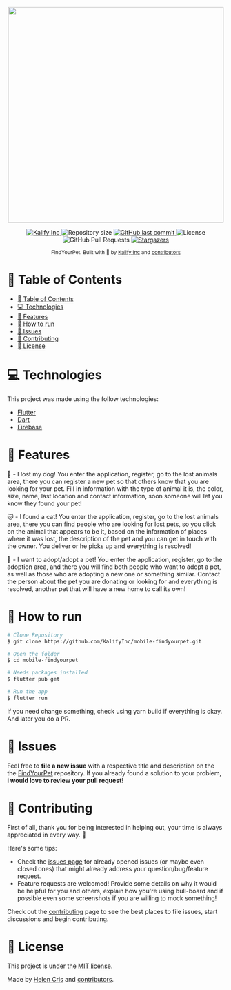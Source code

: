 <p align="center">
   <img src="https://github.com/KalifyInc/website-findyourpet/blob/main/assets/logotipo.png?raw=true" width="500"/>
</p>

<p align="center">
   <a href="https://github.com/KalifyInc">
      <img alt="Kalify Inc" src="https://img.shields.io/badge/-KalifyInc-5965e0?style=flat&logo=Github&logoColor=white" />
   </a>
  <img alt="Repository size" src="https://img.shields.io/github/repo-size/KalifyInc/mobile-findyourpet?color=5965e0">

  <a href="https://github.com/KalifyInc/mobile-findyourpet/commits/main">
    <img alt="GitHub last commit" src="https://img.shields.io/github/last-commit/KalifyInc/mobile-findyourpet?color=5965e0">
  </a>
  <img alt="License" src="https://img.shields.io/badge/license-MIT-5965e0">
  <img alt="GitHub Pull Requests" src="https://img.shields.io/github/issues-pr/KalifyInc/mobile-findyourpet?color=5965e0" />
  <a href="https://github.com/KalifyInc/mobile-findyourpet/stargazers">
    <img alt="Stargazers" src="https://img.shields.io/github/stars/KalifyInc/mobile-findyourpet?color=5965e0&logo=github">
  </a>
</p>

<div align="center">
  <sub>FindYourPet. Built with 💚 by
    <a href="https://github.com/KalifyInc">Kalify Inc</a> and
    <a href="https://github.com/KalifyInc/mobile-findyourpet/graphs/contributors">
      contributors
    </a>
  </sub>
</div>

# 📌 Table of Contents

- [📌 Table of Contents](#-table-of-contents)
- [💻 Technologies](#-technologies)
- [🚀 Features](#-features)
- [🚧 How to run](#-how-to-run)
- [🐛 Issues](#-issues)
- [🎉 Contributing](#-contributing)
- [📕 License](#-license)

<!-- # 👀 Demo Website
👉  Demo: https://findyourpet.vercel.app/ -->

# 💻 Technologies

This project was made using the follow technologies:

- [Flutter](https://flutter.dev/)
- [Dart](https://dart.dev/)
- [Firebase](https://firebase.google.com/?gclsrc=ds&gclsrc=ds&gclid=CJ_L4Iu7zvwCFcM9HwodOQkHFw)

# 🚀 Features

🐶 - I lost my dog!
You enter the application, register, go to the lost animals area, there you can register a new pet so that others know that you are looking for your pet. Fill in information with the type of animal it is, the color, size, name, last location and contact information, soon someone will let you know they found your pet!

🐱 - I found a cat!
You enter the application, register, go to the lost animals area, there you can find people who are looking for lost pets, so you click on the animal that appears to be it, based on the information of places where it was lost, the description of the pet and you can get in touch with the owner. You deliver or he picks up and everything is resolved!

🐰 - I want to adopt/adopt a pet!
You enter the application, register, go to the adoption area, and there you will find both people who want to adopt a pet, as well as those who are adopting a new one or something similar. Contact the person about the pet you are donating or looking for and everything is resolved, another pet that will have a new home to call its own!

# 🚧 How to run

```bash
# Clone Repository
$ git clone https://github.com/KalifyInc/mobile-findyourpet.git

# Open the folder
$ cd mobile-findyourpet

# Needs packages installed
$ flutter pub get

# Run the app
$ flutter run
```

If you need change something, check using yarn build if everything is okay. And later you do a PR.

# 🐛 Issues

Feel free to **file a new issue** with a respective title and description on the the [FindYourPet](https://github.com/KalifyInc/mobile-findyourpet/issues) repository. If you already found a solution to your problem, **i would love to review your pull request**!

# 🎉 Contributing

First of all, thank you for being interested in helping out, your time is always appreciated in every way. :100:

Here's some tips:

- Check the [issues page](https://github.com/KalifyInc/mobile-findyourpet/issues) for already opened issues (or maybe even closed ones) that might already address your question/bug/feature request.
- Feature requests are welcomed! Provide some details on why it would be helpful for you and others, explain how you're using bull-board and if possible even some screenshots if you are willing to mock something!

Check out the [contributing](https://github.com/KalifyInc/mobile-findyourpet/graphs/contributors) page to see the best places to file issues, start discussions and begin contributing.



# 📕 License

<!-- Released in 2021 -->

This project is under the [MIT license](./LICENSE).


Made by [Helen Cris](https://github.com/HelenCris) and [contributors](https://github.com/KalifyInc/mobile-findyourpet/graphs/contributors).